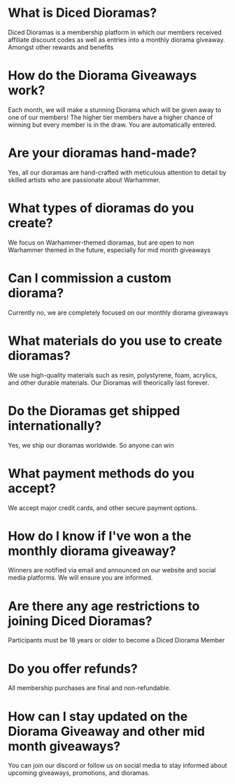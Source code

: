 # What is Diced Dioramas?

Diced Dioramas is a membership platform in which our members received affiliate discount codes as well as entries into a monthly diorama giveaway. Amongst other rewards and benefits

# How do the Diorama Giveaways work?

Each month, we will make a stunning Diorama which will be given away to one of our members! The higher tier members have a higher chance of winning but every member is in the draw. You are automatically entered.

# Are your dioramas hand-made?

Yes, all our dioramas are hand-crafted with meticulous attention to detail by skilled artists who are passionate about Warhammer.

# What types of dioramas do you create?

We focus on Warhammer-themed dioramas, but are open to non Warhammer themed in the future, especially for mid month giveaways

# Can I commission a custom diorama?

Currently no, we are completely focused on our monthly diorama giveaways

# What materials do you use to create dioramas?

We use high-quality materials such as resin, polystyrene, foam, acrylics, and other durable materials. Our Dioramas will theorically last forever.

# Do the Dioramas get shipped internationally?

Yes, we ship our dioramas worldwide. So anyone can win

# What payment methods do you accept?

We accept major credit cards, and other secure payment options.

# How do I know if I've won a the monthly diorama giveaway?

Winners are notified via email and announced on our website and social media platforms. We will ensure you are informed.

# Are there any age restrictions to joining Diced Dioramas?

Participants must be 18 years or older to become a Diced Diorama Member

# Do you offer refunds?

All membership purchases are final and non-refundable.

# How can I stay updated on the Diorama Giveaway and other mid month giveaways?

You can join our discord or follow us on social media to stay informed about upcoming giveaways, promotions, and dioramas.